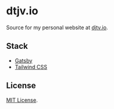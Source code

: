 # dtjv.io

Source for my personal website at [djtv.io](https://dtjv.io).

## Stack

- [Gatsby](https://gatsbyjs.com)
- [Tailwind CSS](https://tailwindcss.com)

## License

[MIT License](LICENSE).
